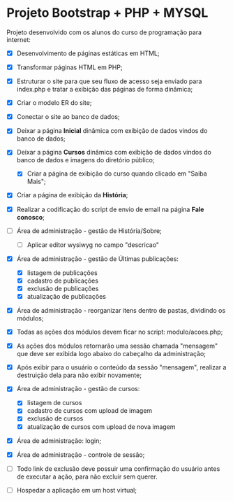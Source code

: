 # Projeto Bootstrap + PHP + MYSQL
Projeto desenvolvido com os alunos do curso de programação para internet:
- [x] Desenvolvimento de páginas estáticas em HTML;
- [x] Transformar páginas HTML em PHP;
- [x] Estruturar o site para que seu fluxo de acesso seja enviado para index.php e tratar a exibição das páginas de forma dinâmica;
- [x] Criar o modelo ER do site;
- [x] Conectar o site ao banco de dados;
- [x] Deixar a página **Inicial** dinâmica com exibição de dados vindos do banco de dados;
- [x] Deixar a página **Cursos** dinâmica com exibição de dados vindos do banco de dados e imagens do diretório público;
    - [x] Criar a página de exibição do curso quando clicado em "Saiba Mais";
- [x] Criar a página de exibição da **História**;
- [x] Realizar a codificação do script de envio de email na página **Fale conosco**;
- [ ] Área de administração - gestão de História/Sobre;
    - [ ] Aplicar editor wysiwyg no campo "descricao"
- [x] Área de administração - gestão de Últimas publicações:
    - [x] listagem de publicações
    - [x] cadastro de publicações
    - [x] exclusão de publicações
    - [x] atualização de publicações
- [x] Área de administração - reorganizar itens dentro de pastas, dividindo os módulos;
- [x] Todas as ações dos módulos devem ficar no script: modulo/acoes.php;
- [x] As ações dos módulos retornarão uma sessão chamada "mensagem" que deve ser exibida logo abaixo do cabeçalho da administração;    
- [x] Após exibir para o usuário o conteúdo da sessão "mensagem", realizar a destruição dela para não exibir novamente;    
- [x] Área de administração - gestão de cursos:
    - [x] listagem de cursos
    - [x] cadastro de cursos com upload de imagem
    - [x] exclusão de cursos
    - [x] atualização de cursos com upload de nova imagem
- [x] Área de administração: login;
- [x] Área de administração - controle de sessão;
- [ ] Todo link de exclusão deve possuir uma confirmação do usuário antes de executar a ação, para não excluir sem querer.
- [ ] Hospedar a aplicação em um host virtual;
 